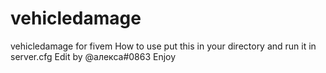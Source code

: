 # vehicledamage
vehicledamage for fivem
How to use
put this in your directory and run it in server.cfg
Edit by @алекса#0863
Enjoy
